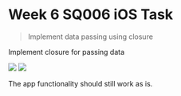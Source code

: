 # Week 6 SQ006 iOS Task

> Implement data passing using closure

Implement closure for passing data  

![](https://lh4.googleusercontent.com/1Kt9RpVteGXrEgPDNFMjILX5SSQKd1QiataPT_nUMXHqff49v3VcW2Of9CrfY6uMWn3qcEo48qosNzST6aXVYpaG67lSQVNvL6xo9iym)
![](https://lh4.googleusercontent.com/5AV2jiqUbOq6LMFrPAqWap_cA2fDWpVxbx3n6-Vz6j3cKNIKfiOanouHSuxmZS9TYAm7aa56O_Cfg2dpd4GdAnnbEkYGrXTmgTwziNZN)

The app functionality should still work as is. 

